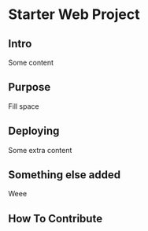 # Starter Web Project

## Intro
Some content

## Purpose
Fill space

## Deploying
Some extra content

## Something else added
Weee

## How To Contribute